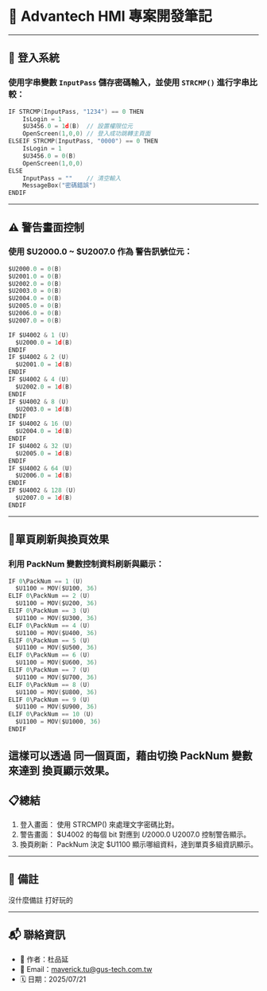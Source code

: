 # 🚀 Advantech HMI 專案開發筆記
---

## 🔑 登入系統
### 使用字串變數 `InputPass` 儲存密碼輸入，並使用 `STRCMP()` 進行字串比較：

```c
IF STRCMP(InputPass, "1234") == 0 THEN
    IsLogin = 1
    $U3456.0 = 1d(B)  // 設置權限位元
    OpenScreen(1,0,0) // 登入成功跳轉主頁面
ELSEIF STRCMP(InputPass, "0000") == 0 THEN
    IsLogin = 1
    $U3456.0 = 0(B)
    OpenScreen(1,0,0)
ELSE
    InputPass = ""    // 清空輸入
    MessageBox("密碼錯誤")
ENDIF
```
---
## ⚠️ 警告畫面控制
### 使用 $U2000.0 ~ $U2007.0 作為 警告訊號位元：
```c
$U2000.0 = 0(B)
$U2001.0 = 0(B)
$U2002.0 = 0(B)
$U2003.0 = 0(B)
$U2004.0 = 0(B)
$U2005.0 = 0(B)
$U2006.0 = 0(B)
$U2007.0 = 0(B)

IF $U4002 & 1 (U)
  $U2000.0 = 1d(B)
ENDIF
IF $U4002 & 2 (U)
  $U2001.0 = 1d(B)
ENDIF
IF $U4002 & 4 (U)
  $U2002.0 = 1d(B)
ENDIF
IF $U4002 & 8 (U)
  $U2003.0 = 1d(B)
ENDIF
IF $U4002 & 16 (U)
  $U2004.0 = 1d(B)
ENDIF
IF $U4002 & 32 (U)
  $U2005.0 = 1d(B)
ENDIF
IF $U4002 & 64 (U)
  $U2006.0 = 1d(B)
ENDIF
IF $U4002 & 128 (U)
  $U2007.0 = 1d(B)
ENDIF
```
---
## 🔄單頁刷新與換頁效果
### 利用 PackNum 變數控制資料刷新與顯示：
```c
IF 0\PackNum == 1 (U)
  $U1100 = MOV($U100, 36)
ELIF 0\PackNum == 2 (U)
  $U1100 = MOV($U200, 36)
ELIF 0\PackNum == 3 (U)
  $U1100 = MOV($U300, 36)
ELIF 0\PackNum == 4 (U)
  $U1100 = MOV($U400, 36)
ELIF 0\PackNum == 5 (U)
  $U1100 = MOV($U500, 36)
ELIF 0\PackNum == 6 (U)
  $U1100 = MOV($U600, 36)
ELIF 0\PackNum == 7 (U)
  $U1100 = MOV($U700, 36)
ELIF 0\PackNum == 8 (U)
  $U1100 = MOV($U800, 36)
ELIF 0\PackNum == 9 (U)
  $U1100 = MOV($U900, 36)
ELIF 0\PackNum == 10 (U)
  $U1100 = MOV($U1000, 36)
ENDIF
```
這樣可以透過 同一個頁面，藉由切換 PackNum 變數來達到 換頁顯示效果。
---
## 📋總結
1. 登入畫面： 使用 STRCMP() 來處理文字密碼比對。
2. 警告畫面： $U4002 的每個 bit 對應到 $U2000.0~$U2007.0 控制警告顯示。
3. 換頁刷新： PackNum 決定 $U1100 顯示哪組資料，達到單頁多組資訊顯示。
---
## 📌 備註

沒什麼備註 打好玩的

---
## 📬 聯絡資訊

- 👤 作者：杜品延  
- 📧 Email：maverick.tu@gus-tech.com.tw  
- 🗓 日期：2025/07/21